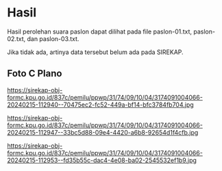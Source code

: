 # Hasil

Hasil perolehan suara paslon dapat dilihat pada file paslon-01.txt, paslon-02.txt, dan paslon-03.txt.

Jika tidak ada, artinya data tersebut belum ada pada SIREKAP.

## Foto C Plano

https://sirekap-obj-formc.kpu.go.id/837c/pemilu/ppwp/31/74/09/10/04/3174091004066-20240215-112940--70475ec2-fc52-449a-bf14-bfc3784fb704.jpg

https://sirekap-obj-formc.kpu.go.id/837c/pemilu/ppwp/31/74/09/10/04/3174091004066-20240215-112947--33bc5d88-09e4-4420-a6b8-92654d1f4cfb.jpg

https://sirekap-obj-formc.kpu.go.id/837c/pemilu/ppwp/31/74/09/10/04/3174091004066-20240215-112953--fd35b55c-dac4-4e08-ba02-2545532ef1b9.jpg
